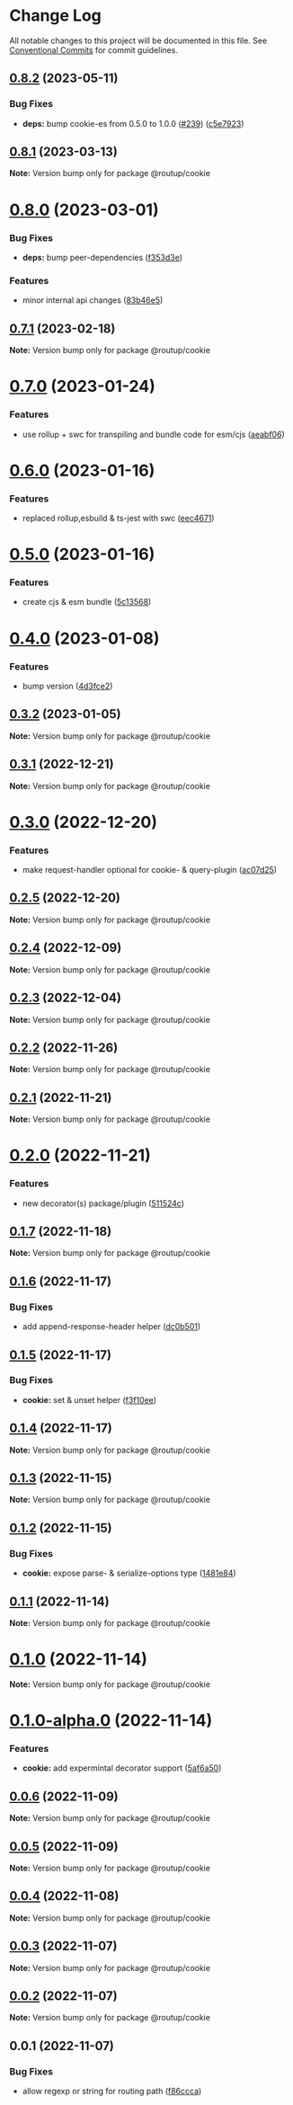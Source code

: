 # Change Log

All notable changes to this project will be documented in this file.
See [Conventional Commits](https://conventionalcommits.org) for commit guidelines.

## [0.8.2](https://github.com/Tada5hi/routup/compare/@routup/cookie@0.8.1...@routup/cookie@0.8.2) (2023-05-11)


### Bug Fixes

* **deps:** bump cookie-es from 0.5.0 to 1.0.0 ([#239](https://github.com/Tada5hi/routup/issues/239)) ([c5e7923](https://github.com/Tada5hi/routup/commit/c5e7923dab5d9d31f1a7d278d3708e8a5d2d5bcb))





## [0.8.1](https://github.com/Tada5hi/routup/compare/@routup/cookie@0.8.0...@routup/cookie@0.8.1) (2023-03-13)

**Note:** Version bump only for package @routup/cookie





# [0.8.0](https://github.com/Tada5hi/routup/compare/@routup/cookie@0.7.1...@routup/cookie@0.8.0) (2023-03-01)


### Bug Fixes

* **deps:** bump peer-dependencies ([f353d3e](https://github.com/Tada5hi/routup/commit/f353d3e6e0c7f1752b66ba4c70302786e1216165))


### Features

* minor internal api changes ([83b46e5](https://github.com/Tada5hi/routup/commit/83b46e5f2d09bf58ced2e9e8dc9a8637106746b7))





## [0.7.1](https://github.com/Tada5hi/routup/compare/@routup/cookie@0.7.0...@routup/cookie@0.7.1) (2023-02-18)

**Note:** Version bump only for package @routup/cookie





# [0.7.0](https://github.com/Tada5hi/routup/compare/@routup/cookie@0.6.0...@routup/cookie@0.7.0) (2023-01-24)


### Features

* use rollup + swc for transpiling and bundle code for esm/cjs ([aeabf06](https://github.com/Tada5hi/routup/commit/aeabf06d2372f315bdbe33546ea5dacb74ce6d9d))





# [0.6.0](https://github.com/Tada5hi/routup/compare/@routup/cookie@0.5.0...@routup/cookie@0.6.0) (2023-01-16)


### Features

* replaced rollup,esbuild & ts-jest with swc ([eec4671](https://github.com/Tada5hi/routup/commit/eec46710781894532b9be0b0b9d1b911f0c7e937))





# [0.5.0](https://github.com/Tada5hi/routup/compare/@routup/cookie@0.4.0...@routup/cookie@0.5.0) (2023-01-16)


### Features

* create cjs & esm bundle ([5c13568](https://github.com/Tada5hi/routup/commit/5c135687d9dc6e7c38905d8e742029064454ab43))





# [0.4.0](https://github.com/Tada5hi/routup/compare/@routup/cookie@0.3.2...@routup/cookie@0.4.0) (2023-01-08)


### Features

* bump version ([4d3fce2](https://github.com/Tada5hi/routup/commit/4d3fce2941ce56fa86dc789b81021fffb4a5424c))





## [0.3.2](https://github.com/Tada5hi/routup/compare/@routup/cookie@0.3.1...@routup/cookie@0.3.2) (2023-01-05)

**Note:** Version bump only for package @routup/cookie





## [0.3.1](https://github.com/Tada5hi/routup/compare/@routup/cookie@0.3.0...@routup/cookie@0.3.1) (2022-12-21)

**Note:** Version bump only for package @routup/cookie





# [0.3.0](https://github.com/Tada5hi/routup/compare/@routup/cookie@0.2.5...@routup/cookie@0.3.0) (2022-12-20)


### Features

* make request-handler optional for cookie- & query-plugin ([ac07d25](https://github.com/Tada5hi/routup/commit/ac07d2592a16de1dafaa5d78b9ba805e3a5d3da9))





## [0.2.5](https://github.com/Tada5hi/routup/compare/@routup/cookie@0.2.4...@routup/cookie@0.2.5) (2022-12-20)

**Note:** Version bump only for package @routup/cookie





## [0.2.4](https://github.com/Tada5hi/routup/compare/@routup/cookie@0.2.3...@routup/cookie@0.2.4) (2022-12-09)

**Note:** Version bump only for package @routup/cookie





## [0.2.3](https://github.com/Tada5hi/routup/compare/@routup/cookie@0.2.2...@routup/cookie@0.2.3) (2022-12-04)

**Note:** Version bump only for package @routup/cookie





## [0.2.2](https://github.com/Tada5hi/routup/compare/@routup/cookie@0.2.1...@routup/cookie@0.2.2) (2022-11-26)

**Note:** Version bump only for package @routup/cookie





## [0.2.1](https://github.com/Tada5hi/routup/compare/@routup/cookie@0.2.0...@routup/cookie@0.2.1) (2022-11-21)

**Note:** Version bump only for package @routup/cookie





# [0.2.0](https://github.com/Tada5hi/routup/compare/@routup/cookie@0.1.7...@routup/cookie@0.2.0) (2022-11-21)


### Features

* new decorator(s) package/plugin ([511524c](https://github.com/Tada5hi/routup/commit/511524c854f5cdb7222b4cdea2a252a57c2007d1))





## [0.1.7](https://github.com/Tada5hi/routup/compare/@routup/cookie@0.1.6...@routup/cookie@0.1.7) (2022-11-18)

**Note:** Version bump only for package @routup/cookie





## [0.1.6](https://github.com/Tada5hi/routup/compare/@routup/cookie@0.1.5...@routup/cookie@0.1.6) (2022-11-17)


### Bug Fixes

* add append-response-header helper ([dc0b501](https://github.com/Tada5hi/routup/commit/dc0b5016271d2e93f26ae644847b15795bc2cd00))





## [0.1.5](https://github.com/Tada5hi/routup/compare/@routup/cookie@0.1.4...@routup/cookie@0.1.5) (2022-11-17)


### Bug Fixes

* **cookie:** set & unset helper ([f3f10ee](https://github.com/Tada5hi/routup/commit/f3f10ee43eb5b6ebd103b8f01cfff697774ec217))





## [0.1.4](https://github.com/Tada5hi/routup/compare/@routup/cookie@0.1.3...@routup/cookie@0.1.4) (2022-11-17)

**Note:** Version bump only for package @routup/cookie





## [0.1.3](https://github.com/Tada5hi/routup/compare/@routup/cookie@0.1.2...@routup/cookie@0.1.3) (2022-11-15)

**Note:** Version bump only for package @routup/cookie





## [0.1.2](https://github.com/Tada5hi/routup/compare/@routup/cookie@0.1.1...@routup/cookie@0.1.2) (2022-11-15)


### Bug Fixes

* **cookie:** expose parse- & serialize-options type ([1481e84](https://github.com/Tada5hi/routup/commit/1481e84f3ffea52a74884fc7b2a25c5ea181ff1f))





## [0.1.1](https://github.com/Tada5hi/routup/compare/@routup/cookie@0.1.0...@routup/cookie@0.1.1) (2022-11-14)

**Note:** Version bump only for package @routup/cookie





# [0.1.0](https://github.com/Tada5hi/routup/compare/@routup/cookie@0.1.0-alpha.0...@routup/cookie@0.1.0) (2022-11-14)

**Note:** Version bump only for package @routup/cookie





# [0.1.0-alpha.0](https://github.com/Tada5hi/routup/compare/@routup/cookie@0.0.6...@routup/cookie@0.1.0-alpha.0) (2022-11-14)


### Features

* **cookie:** add expermintal decorator support ([5af6a50](https://github.com/Tada5hi/routup/commit/5af6a5015cd743dff5cabe3f10f7fdcfe1dd4a58))





## [0.0.6](https://github.com/Tada5hi/routup/compare/@routup/cookie@0.0.5...@routup/cookie@0.0.6) (2022-11-09)

**Note:** Version bump only for package @routup/cookie





## [0.0.5](https://github.com/Tada5hi/routup/compare/@routup/cookie@0.0.4...@routup/cookie@0.0.5) (2022-11-09)

**Note:** Version bump only for package @routup/cookie





## [0.0.4](https://github.com/Tada5hi/routup/compare/@routup/cookie@0.0.3...@routup/cookie@0.0.4) (2022-11-08)

**Note:** Version bump only for package @routup/cookie





## [0.0.3](https://github.com/Tada5hi/routup/compare/@routup/cookie@0.0.2...@routup/cookie@0.0.3) (2022-11-07)

**Note:** Version bump only for package @routup/cookie





## [0.0.2](https://github.com/Tada5hi/routup/compare/@routup/cookie@0.0.1...@routup/cookie@0.0.2) (2022-11-07)

**Note:** Version bump only for package @routup/cookie





## 0.0.1 (2022-11-07)


### Bug Fixes

* allow regexp or string for routing path ([f86ccca](https://github.com/Tada5hi/routup/commit/f86ccca6918a4924e0682137b505eb6c36b2bce6))
